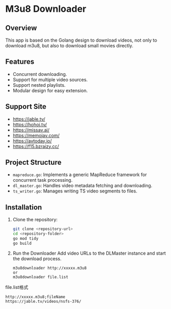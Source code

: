 # M3u8 Downloader

## Overview
This app is based on the Golang design to download videos, not only to download m3u8, but also to download small movies directly.

## Features
- Concurrent downloading.
- Support for multiple video sources.
- Support nested playlists.
- Modular design for easy extension.

## Support Site
- https://jable.tv/
- https://hohoj.tv/
- https://missav.ai/
- https://memojav.com/
- https://avtoday.io/
- https://f15.bzraizy.cc/

## Project Structure
- `mapreduce.go`: Implements a generic MapReduce framework for concurrent task processing.
- `dl_master.go`: Handles video metadata fetching and downloading.
- `ts_writer.go`: Manages writing TS video segments to files.

## Installation

1. Clone the repository:
   ```bash
   git clone <repository-url>
   cd <repository-folder>
   go mod tidy
   go build
    ```
2. Run the Downloader
Add video URLs to the DLMaster instance and start the download process.
   ```
   m3u8downloader http://xxxxx.m3u8
   or
   m3u8downloader file.list
   ```

file.list格式
   ```
   http://xxxxx.m3u8;fileName
   https://jable.tv/videos/nsfs-376/
   ```